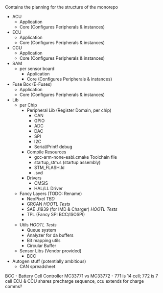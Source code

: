 Contains the planning for the structure of the monorepo

- ACU
    - Application
    - Core (Configures Peripherals & instances)
- ECU
    - Application
    - Core (Configures Peripherals & instances)
- CCU
    - Application
    - Core (Configures Peripherals & instances)
- SAM
    - per sensor board
        - Application
        - Core (Configures Peripherals & instances)
- Fuse Box (E-Fuses)
    - Application
    - Core (Configures Peripherals & instances)
- Lib
    - per Chip
        - Peripheral Lib (Register Domain, per chip)
            - CAN
            - GPIO
            - ADC
            - DAC
            - SPI
            - I2C
            - Serial/Printf debug
        - Compile Resources
            - gcc-arm-none-eabi.cmake Toolchain file
            - startup_stm<chip>.s (startup assembly)
            - STM<chip>_FLASH.ld
            - <chip>.svd
        - Drivers
            - CMSIS
            - HAL/LL Driver
    - Fancy Layers (TODO: Rename)
        - NeoPixel *TBD*
        - GRCAN *HOOTL Tests*
        - SAE J1939 (for IMD & Charger) *HOOTL Tests*
        - TPL (Fancy SPI BCC/ISOSPI)
        - 
    - Utils *HOOTL Tests*
        - Queue system
        - Analyzer for da buffers
        - Bit mapping utils
        - Circular Buffer
    - Sensor Libs (Vendor provided)
        - BCC
- Autogen stuff (potentially ambitious)
    - CAN spreadsheet
   
BCC - Battery Cell Controller
MC33771 vs MC33772 - 771 is 14 cell; 772 is 7 cell
ECU & CCU shares precharge sequence, ccu extends for charge comms?
